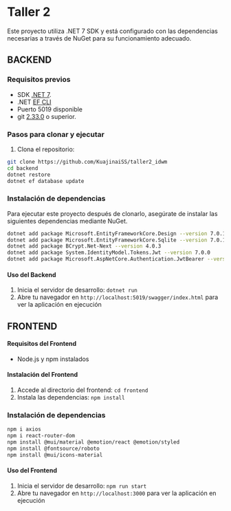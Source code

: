 # Taller 2

Este proyecto utiliza .NET 7 SDK y está configurado con las dependencias necesarias a través de NuGet para su funcionamiento adecuado.

## BACKEND

### Requisitos previos

- SDK [.NET 7](https://dotnet.microsoft.com/es-es/download/dotnet/7.0).
- .NET [EF CLI](https://www.nuget.org/packages/dotnet-ef/)
- Puerto 5019 disponible
- git [2.33.0](https://git-scm.com/downloads) o superior.

### Pasos para clonar y ejecutar

1. Clona el repositorio:

```bash
git clone https://github.com/KuajinaiSS/taller2_idwm
cd backend
dotnet restore
dotnet ef database update
```

### Instalación de dependencias

Para ejecutar este proyecto después de clonarlo, asegúrate de instalar las siguientes dependencias mediante NuGet.

```bash
dotnet add package Microsoft.EntityFrameworkCore.Design --version 7.0.11
dotnet add package Microsoft.EntityFrameworkCore.Sqlite --version 7.0.11
dotnet add package BCrypt.Net-Next --version 4.0.3
dotnet add package System.IdentityModel.Tokens.Jwt --version 7.0.0
dotnet add package Microsoft.AspNetCore.Authentication.JwtBearer --version 7.0.11
```

#### Uso del Backend

1. Inicia el servidor de desarrollo: `dotnet run`
2. Abre tu navegador en `http://localhost:5019/swagger/index.html` para ver la aplicación en ejecución


## FRONTEND

#### Requisitos del Frontend

- Node.js y npm instalados

#### Instalación del Frontend
1. Accede al directorio del frontend: `cd frontend`
2. Instala las dependencias: `npm install`

### Instalación de dependencias

```bash
npm i axios
npm i react-router-dom
npm install @mui/material @emotion/react @emotion/styled
npm install @fontsource/roboto
npm install @mui/icons-material
```

#### Uso del Frontend

1. Inicia el servidor de desarrollo: `npm run start`
2. Abre tu navegador en `http://localhost:3000` para ver la aplicación en ejecución
